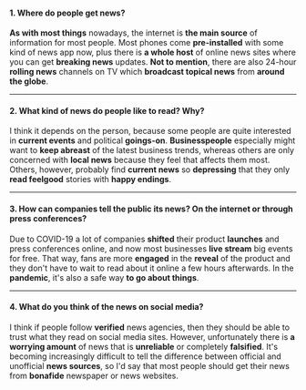 #### 1. Where do people get news?
**As with most things** nowadays, the internet is **the main source** of information for most people. Most phones come **pre-installed** with some kind of news app now, plus there is **a whole host** of online news sites where you can get **breaking news** updates. **Not to mention**, there are also 24-hour **rolling news** channels on TV which **broadcast topical news** from **around the globe**.

---
#### 2. What kind of news do people like to read? Why?
I think it depends on the person, because some people are quite interested in **current events** and political **goings-on**. **Businesspeople** especially might want to **keep abreast** of the latest business trends, whereas others are only concerned with **local news** because they feel that affects them most. Others, however, probably find **current news** so **depressing** that they only **read feelgood** stories with **happy endings**.

---
#### 3. How can companies tell the public its news? On the internet or through press conferences?
Due to COVID-19 a lot of companies **shifted** their product **launches** and press conferences online, and now most businesses **live stream** big events for free. That way, fans are more **engaged** in the **reveal** of the product and they don't have to wait to read about it online a few hours afterwards. In the **pandemic**, it's also a safe way **to go about things**.

---
#### 4. What do you think of the news on social media?
I think if people follow **verified** news agencies, then they should be able to trust what they read on social media sites. However, unfortunately there is **a worrying amount** of news that is **unreliable** or completely **falsified**. It's becoming increasingly difficult to tell the difference between official and unofficial **news sources**, so I'd say that most people should get their news from **bonafide** newspaper or news websites.